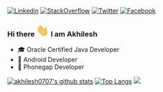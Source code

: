 [![Linkedin](https://img.shields.io/badge/linkedin-%230077B5.svg?&style=for-the-badge&logo=linkedin&logoColor=white)](https://www.linkedin.com/in/akhilesh0707)
[![StackOverflow](https://img.shields.io/badge/stackoverflow-%E47C24.svg?&style=for-the-badge&logo=stackoverflow&logoColor=white)](https://stackoverflow.com/users/1548824/akhilesh0707)
[![Twitter](https://img.shields.io/badge/twitter-%231DA1F2.svg?&style=for-the-badge&logo=twitter&logoColor=white)](https://twitter.com/akhilesh0707)
[![Facebook](https://img.shields.io/badge/facebook-%231877F2.svg?&style=for-the-badge&logo=facebook&logoColor=white)](https://www.facebook.com/akhilesh0707)

### Hi there <img src="https://github.com/akhilesh0707/akhilesh0707/blob/master/Hi.gif" width="29px"> I am Akhilesh
- 🎓 Oracle Certified Java Developer
- 📱 Android Developer 
- 📱 Phonegap Developer





[![akhilesh0707's github stats](https://github-readme-stats.vercel.app/api?username=akhilesh0707&show_icons=true&line_height=21&show_icons=true&theme=buefy&count_private=true&cache_seconds=1800)](https://github.com/akhilesh0707)
[![Top Langs](https://github-readme-stats.vercel.app/api/top-langs/?username=akhilesh0707&show_icons=true&theme=buefy&layout=compact&cache_seconds=1800)](https://github.com/akhilesh0707) <img src="https://profile-counter.glitch.me/akhilesh/count.svg" />
